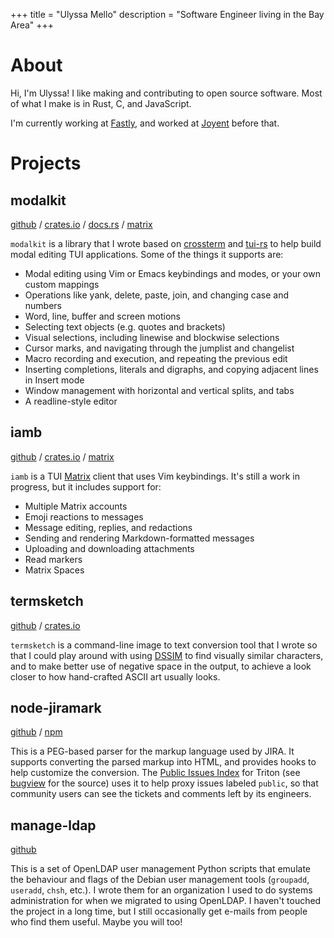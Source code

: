 +++
title = "Ulyssa Mello"
description = "Software Engineer living in the Bay Area"
+++

# About

Hi, I'm Ulyssa! I like making and contributing to open source software. Most
of what I make is in Rust, C, and JavaScript.

I'm currently working at [Fastly], and worked at [Joyent] before that.

# Projects

## modalkit

[github][modalkit] / [crates.io][crate:modalkit] / [docs.rs][docs:modalkit] / [matrix][matrix:modalkit]

`modalkit` is a library that I wrote based on [crossterm] and [tui-rs] to help
build modal editing TUI applications. Some of the things it supports are:

- Modal editing using Vim or Emacs keybindings and modes, or your own custom mappings
- Operations like yank, delete, paste, join, and changing case and numbers
- Word, line, buffer and screen motions
- Selecting text objects (e.g. quotes and brackets)
- Visual selections, including linewise and blockwise selections
- Cursor marks, and navigating through the jumplist and changelist
- Macro recording and execution, and repeating the previous edit
- Inserting completions, literals and digraphs, and copying adjacent lines in Insert mode
- Window management with horizontal and vertical splits, and tabs
- A readline-style editor

## iamb

[github][iamb] / [crates.io][crate:iamb] / [matrix][matrix:iamb]

`iamb` is a TUI [Matrix] client that uses Vim keybindings. It's still a work in progress, but it includes support for:

- Multiple Matrix accounts
- Emoji reactions to messages
- Message editing, replies, and redactions
- Sending and rendering Markdown-formatted messages
- Uploading and downloading attachments
- Read markers
- Matrix Spaces

## termsketch

[github][termsketch] / [crates.io](https://crates.io/crates/termsketch)

`termsketch` is a command-line image to text conversion tool that I wrote
so that I could play around with using [DSSIM] to find visually similar
characters, and to make better use of negative space in the output, to
achieve a look closer to how hand-crafted ASCII art usually looks.

## node-jiramark

[github][node-jiramark] / [npm](https://www.npmjs.com/package/jiramark)

This is a PEG-based parser for the markup language used by JIRA. It supports
converting the parsed markup into HTML, and provides hooks to help customize
the conversion. The [Public Issues Index] for Triton (see [bugview] for the
source) uses it to help proxy issues labeled `public`, so that community
users can see the tickets and comments left by its engineers.

## manage-ldap

[github][manage-ldap]

This is a set of OpenLDAP user management Python scripts that emulate
the behaviour and flags of the Debian user management tools (`groupadd`,
`useradd`, `chsh`, etc.). I wrote them for an organization I used to do
systems administration for when we migrated to using OpenLDAP. I haven't
touched the project in a long time, but I still occasionally get e-mails
from people who find them useful. Maybe you will too!

[iamb]: https://github.com/ulyssa/iamb
[modalkit]: https://github.com/ulyssa/modalkit
[termsketch]: https://github.com/ulyssa/termsketch
[node-jiramark]: https://github.com/TritonDataCenter/node-jiramark
[manage-ldap]: https://github.com/melloc/manage-ldap

[crate:iamb]: https://crates.io/crates/iamb
[crate:modalkit]: https://crates.io/crates/modalkit

[docs:iamb]: https://docs.rs/iamb/latest/iamb/
[docs:modalkit]: https://docs.rs/modalkit/latest/modalkit/

[matrix:iamb]: https://matrix.to/#/#iamb:0x.badd.cafe
[matrix:modalkit]: https://matrix.to/#/#modalkit:0x.badd.cafe

[crossterm]: https://crates.io/crates/crossterm
[tui-rs]: https://crates.io/crates/tui

[Public Issues Index]: https://smartos.org/bugview/index.html
[bugview]: https://github.com/TritonDataCenter/bugview

[DSSIM]: https://en.wikipedia.org/wiki/Structural_similarity
[Matrix]: https://matrix.org/

[Fastly]: https://www.fastly.com/
[Joyent]: https://www.joyent.com/
